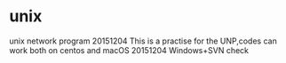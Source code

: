 # unix
unix network program
20151204 This is a practise for the UNP,codes can work both on centos and macOS
20151204 Windows+SVN check
